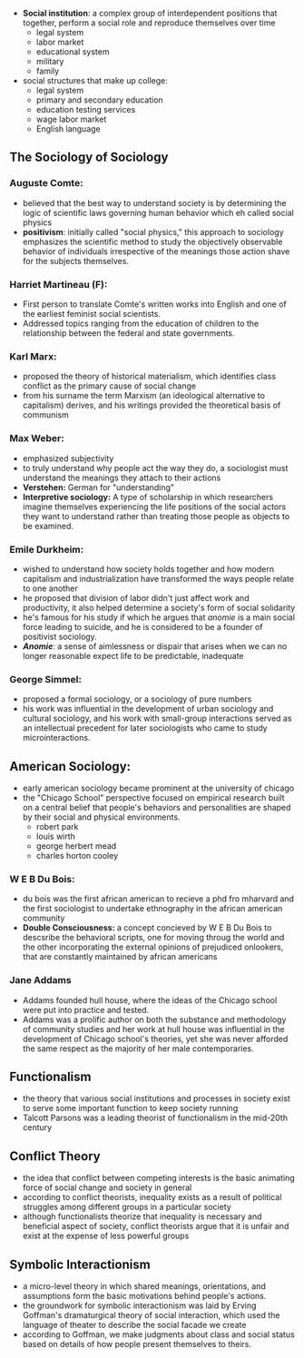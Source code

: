 - **Social institution**: a complex group of interdependent positions that together, perform a social role and reproduce themselves over time
	- legal system
	- labor market
	- educational system
	- military
	- family
- social structures that make up college:
	- legal system
	- primary and secondary education
	- education testing services
	- wage labor market
	- English language
## The Sociology of Sociology
### Auguste Comte:
- believed that the best way to understand society is by determining the logic of scientific laws governing human behavior which eh called social physics
- **positivism**: initially called "social physics," this approach to sociology emphasizes the scientific method to study the objectively observable behavior of individuals irrespective of the meanings those action shave for the subjects themselves.
### Harriet Martineau (F):
- First person to translate Comte's written works into English and one of the earliest feminist social scientists.
- Addressed topics ranging from the education of children to the relationship between the federal and state governments.
### Karl Marx:
- proposed the theory of historical materialism, which identifies class conflict as the primary cause of social change
- from his surname the term Marxism (an ideological alternative to capitalism) derives, and his writings provided the theoretical basis of communism
### Max Weber:
- emphasized subjectivity
- to truly understand why people act the way they do, a sociologist must understand the meanings they attach to their actions
- **Verstehen:** German for "understanding"
- **Interpretive sociology:** A type of scholarship in which researchers imagine themselves experiencing the life positions of the social actors they want to understand rather than treating those people as objects to be examined.
### Emile Durkheim:
- wished to understand how society holds together and how modern capitalism and industrialization have transformed the ways people relate to one another
- he proposed that division of labor didn't just affect work and productivity, it also helped determine a society's form of social solidarity
- he's famous for his study if which he argues that *anomie* is a main social force leading to suicide, and he is considered to be a founder of positivist sociology.
- ***Anomie***: a sense of aimlessness or dispair that arises when we can no longer reasonable expect life to be predictable, inadequate
### George Simmel:
- proposed a formal sociology, or a sociology of pure numbers
- his work was influential in the development of urban sociology and cultural sociology, and his work with small-group interactions served as an intellectual precedent for later sociologists who came to study microinteractions.
## American Sociology:
- early american sociology became prominent at the university of chicago
- the "Chicago School" perspective focused on empirical research built on a central belief that people's behaviors and personalities are shaped by their social and physical environments.
	- robert park
	- louis wirth
	- george herbert mead
	- charles horton cooley
### W E B Du Bois:
- du bois was the first african american to recieve a phd fro mharvard and the first sociologist to undertake ethnography in the african american community
- **Double Consciousness:** a concept concieved by W E B Du Bois to descsribe the behavioral scripts, one for moving throug the world and the other incorporating the external opinions of prejudiced onlookers, that are constantly maintained by african americans
### Jane Addams
- Addams founded hull house, where the ideas of the Chicago school were put into practice and tested.
- Addams was a prolific author on both the substance and methodology of community studies and her work at hull house was influential in the development of Chicago school's theories, yet she was never afforded the same respect as the majority of her male contemporaries.
## Functionalism
- the theory that various social institutions and processes in society exist to serve some important function to keep society running
- Talcott Parsons was a leading theorist of functionalism in the mid-20th century
## Conflict Theory
- the idea that conflict between competing interests is the basic animating force of social change and society in general
- according to conflict theorists, inequality exists as a result of political struggles among different groups in a particular society
- although functionalists theorize that inequality is necessary and beneficial aspect of society, conflict theorists argue that it is unfair and exist at the expense of less powerful groups
## Symbolic Interactionism
- a micro-level theory in which shared meanings, orientations, and assumptions form the basic motivations behind people's actions.
- the  groundwork for symbolic interactionism was laid by Erving Goffman's dramaturgical theory of social interaction, which used the language of theater to describe the social facade we create
- according to Goffman, we make judgments about class and social status based on details of how people present themselves to theirs.